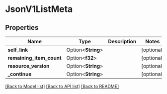 # JsonV1ListMeta

## Properties

Name | Type | Description | Notes
------------ | ------------- | ------------- | -------------
**self_link** | Option<**String**> |  | [optional]
**remaining_item_count** | Option<**f32**> |  | [optional]
**resource_version** | Option<**String**> |  | [optional]
**_continue** | Option<**String**> |  | [optional]

[[Back to Model list]](../README.md#documentation-for-models) [[Back to API list]](../README.md#documentation-for-api-endpoints) [[Back to README]](../README.md)


